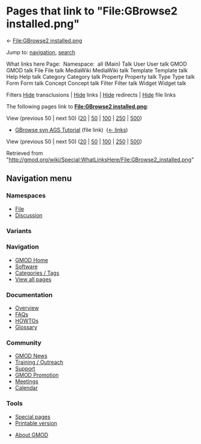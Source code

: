 <div id="mw-page-base" class="noprint">

</div>

<div id="mw-head-base" class="noprint">

</div>

<div id="content" class="mw-body" role="main">

<span id="top"></span>

<div id="mw-js-message" style="display:none;">

</div>



# <span dir="auto">Pages that link to "File:GBrowse2 installed.png"</span>

<div id="bodyContent">

<div id="contentSub">

← [File:GBrowse2
installed.png](/wiki/File:GBrowse2_installed.png "File:GBrowse2 installed.png")

</div>

<div id="jump-to-nav" class="mw-jump">

Jump to: [navigation](#mw-navigation), [search](#p-search)

</div>

<div id="mw-content-text">

What links here Page:  Namespace:  all (Main) Talk User User talk GMOD
GMOD talk File File talk MediaWiki MediaWiki talk Template Template talk
Help Help talk Category Category talk Property Property talk Type Type
talk Form Form talk Concept Concept talk Filter Filter talk Widget
Widget talk

Filters
[Hide](/mediawiki/index.php?title=Special:WhatLinksHere/File:GBrowse2_installed.png&hidetrans=1 "Special:WhatLinksHere/File:GBrowse2 installed.png")
transclusions \|
[Hide](/mediawiki/index.php?title=Special:WhatLinksHere/File:GBrowse2_installed.png&hidelinks=1 "Special:WhatLinksHere/File:GBrowse2 installed.png")
links \|
[Hide](/mediawiki/index.php?title=Special:WhatLinksHere/File:GBrowse2_installed.png&hideredirs=1 "Special:WhatLinksHere/File:GBrowse2 installed.png")
redirects \|
[Hide](/mediawiki/index.php?title=Special:WhatLinksHere/File:GBrowse2_installed.png&hideimages=1 "Special:WhatLinksHere/File:GBrowse2 installed.png")
file links

The following pages link to **[File:GBrowse2
installed.png](/wiki/File:GBrowse2_installed.png "File:GBrowse2 installed.png")**:

View (previous 50 \| next 50)
([20](/mediawiki/index.php?title=Special:WhatLinksHere/File:GBrowse2_installed.png&limit=20 "Special:WhatLinksHere/File:GBrowse2 installed.png")
\|
[50](/mediawiki/index.php?title=Special:WhatLinksHere/File:GBrowse2_installed.png&limit=50 "Special:WhatLinksHere/File:GBrowse2 installed.png")
\|
[100](/mediawiki/index.php?title=Special:WhatLinksHere/File:GBrowse2_installed.png&limit=100 "Special:WhatLinksHere/File:GBrowse2 installed.png")
\|
[250](/mediawiki/index.php?title=Special:WhatLinksHere/File:GBrowse2_installed.png&limit=250 "Special:WhatLinksHere/File:GBrowse2 installed.png")
\|
[500](/mediawiki/index.php?title=Special:WhatLinksHere/File:GBrowse2_installed.png&limit=500 "Special:WhatLinksHere/File:GBrowse2 installed.png"))

- [GBrowse syn AGS
  Tutorial](/wiki/GBrowse_syn_AGS_Tutorial "GBrowse syn AGS Tutorial")
  (file link) ‎ <span class="mw-whatlinkshere-tools">([←
  links](/mediawiki/index.php?title=Special:WhatLinksHere&target=GBrowse+syn+AGS+Tutorial "Special:WhatLinksHere"))</span>

View (previous 50 \| next 50)
([20](/mediawiki/index.php?title=Special:WhatLinksHere/File:GBrowse2_installed.png&limit=20 "Special:WhatLinksHere/File:GBrowse2 installed.png")
\|
[50](/mediawiki/index.php?title=Special:WhatLinksHere/File:GBrowse2_installed.png&limit=50 "Special:WhatLinksHere/File:GBrowse2 installed.png")
\|
[100](/mediawiki/index.php?title=Special:WhatLinksHere/File:GBrowse2_installed.png&limit=100 "Special:WhatLinksHere/File:GBrowse2 installed.png")
\|
[250](/mediawiki/index.php?title=Special:WhatLinksHere/File:GBrowse2_installed.png&limit=250 "Special:WhatLinksHere/File:GBrowse2 installed.png")
\|
[500](/mediawiki/index.php?title=Special:WhatLinksHere/File:GBrowse2_installed.png&limit=500 "Special:WhatLinksHere/File:GBrowse2 installed.png"))

</div>

<div class="printfooter">

Retrieved from
"<http://gmod.org/wiki/Special:WhatLinksHere/File:GBrowse2_installed.png>"

</div>

<div id="catlinks" class="catlinks catlinks-allhidden">

</div>

<div class="visualClear">

</div>

</div>

</div>

<div id="mw-navigation">

## Navigation menu

<div id="mw-head">



<div id="left-navigation">

<div id="p-namespaces" class="vectorTabs" role="navigation"
aria-labelledby="p-namespaces-label">

### Namespaces

- <span id="ca-nstab-image"><a href="/wiki/File:GBrowse2_installed.png" accesskey="c"
  title="View the file page [c]">File</a></span>
- <span id="ca-talk"><a
  href="/mediawiki/index.php?title=File_talk:GBrowse2_installed.png&amp;action=edit&amp;redlink=1"
  accesskey="t"
  title="Discussion about the content page [t]">Discussion</a></span>

</div>

<div id="p-variants" class="vectorMenu emptyPortlet" role="navigation"
aria-labelledby="p-variants-label">

### 

### Variants[](#)

<div class="menu">

</div>

</div>

</div>





</div>

</div>

</div>

<div id="mw-panel">

<div id="p-logo" role="banner">

<a href="/wiki/Main_Page"
style="background-image: url(http://gmod.org/images/GMOD-cogs.png);"
title="Visit the main page"></a>

</div>

<div id="p-Navigation" class="portal" role="navigation"
aria-labelledby="p-Navigation-label">

### Navigation

<div class="body">

- <span id="n-GMOD-Home">[GMOD Home](/wiki/Main_Page)</span>
- <span id="n-Software">[Software](/wiki/GMOD_Components)</span>
- <span id="n-Categories-.2F-Tags">[Categories /
  Tags](/wiki/Categories)</span>
- <span id="n-View-all-pages">[View all
  pages](/wiki/Special:AllPages)</span>

</div>

</div>

<div id="p-Documentation" class="portal" role="navigation"
aria-labelledby="p-Documentation-label">

### Documentation

<div class="body">

- <span id="n-Overview">[Overview](/wiki/Overview)</span>
- <span id="n-FAQs">[FAQs](/wiki/Category:FAQ)</span>
- <span id="n-HOWTOs">[HOWTOs](/wiki/Category:HOWTO)</span>
- <span id="n-Glossary">[Glossary](/wiki/Glossary)</span>

</div>

</div>

<div id="p-Community" class="portal" role="navigation"
aria-labelledby="p-Community-label">

### Community

<div class="body">

- <span id="n-GMOD-News">[GMOD News](/wiki/GMOD_News)</span>
- <span id="n-Training-.2F-Outreach">[Training /
  Outreach](/wiki/Training_and_Outreach)</span>
- <span id="n-Support">[Support](/wiki/Support)</span>
- <span id="n-GMOD-Promotion">[GMOD
  Promotion](/wiki/GMOD_Promotion)</span>
- <span id="n-Meetings">[Meetings](/wiki/Meetings)</span>
- <span id="n-Calendar">[Calendar](/wiki/Calendar)</span>

</div>

</div>

<div id="p-tb" class="portal" role="navigation"
aria-labelledby="p-tb-label">

### Tools

<div class="body">

- <span id="t-specialpages"><a href="/wiki/Special:SpecialPages" accesskey="q"
  title="A list of all special pages [q]">Special pages</a></span>
- <span id="t-print"><a
  href="/mediawiki/index.php?title=Special:WhatLinksHere/File:GBrowse2_installed.png&amp;printable=yes"
  rel="alternate" accesskey="p"
  title="Printable version of this page [p]">Printable version</a></span>

</div>

</div>

</div>

</div>

<div id="footer" role="contentinfo">

- <span id="footer-places-about">[About
  GMOD](/wiki/GMOD:About "GMOD:About")</span>

<!-- -->






</div>
